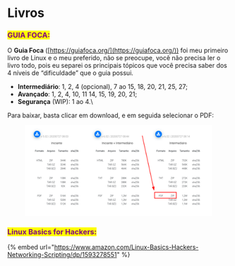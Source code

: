 # Livros

### <mark style="color:purple;">GUIA FOCA:</mark>

O **Guia Foca** ([https://guiafoca.org/](https://guiafoca.org/)) foi meu primeiro livro de Linux e o meu preferido, não se preocupe, você não precisa ler o livro todo, pois eu separei os principais tópicos que você precisa saber dos 4 níveis de “dificuldade” que o guia possui.&#x20;

* **Intermediário**: 1, 2, 4 (opcional), 7 ao 15, 18, 20, 21, 25, 27;&#x20;
* **Avançado**: 1, 2, 4, 10, 11 14, 15, 19, 20, 21;
* **Segurança** (WIP): 1 ao 4.\


Para baixar, basta clicar em download, e em seguida selecionar o PDF:

<figure><img src="../../.gitbook/assets/image (2).png" alt=""><figcaption></figcaption></figure>

### <mark style="color:purple;">Linux Basics for Hackers:</mark>

{% embed url="https://www.amazon.com/Linux-Basics-Hackers-Networking-Scripting/dp/1593278551" %}

